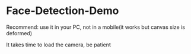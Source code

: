 # Face-Detection-Demo

Recommend: use it in your PC, not in a mobile(it works but canvas size is deformed)

It takes time to load the camera, be patient
